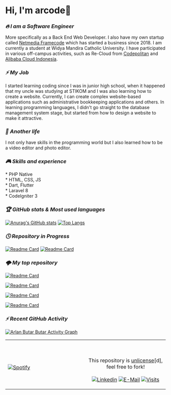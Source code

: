 # Hi, I'm arcode👋

<h3><i><strong>🔥 I am a Software Engineer</strong></i></h3>
More specifically as a Back End Web Developer. I also have my own startup called <a href="https://www.netmedia-framecode.com/" target="_blank">Netmedia Framecode</a> which has started a business since 2018. I am currently a student at Widya Mandira Catholic University. I have participated in various off-campus activities, such as Re-Cloud from <a href="https://codepolitan.com/" target="_blank">Codepolitan</a> and <a href="https://id.alibabacloud.com/" target="_blank">Alibaba Cloud Indonesia</a>.

<h3><i><strong>⚡ My Job</strong></i></h3>
I started learning coding since I was in junior high school, when it happened that my uncle was studying at STIKOM and I was also learning how to create a website. Currently, I can create complex website-based applications such as administrative bookkeeping applications and others. In learning programming languages, I didn't go straight to the database management system stage, but started from how to design a website to make it attractive.

<h3><i><strong>🌠 Another life</strong></i></h3>
I not only have skills in the programming world but I also learned how to be a video editor and photo editor.

<h3><i><strong>🎮 Skills and experience</strong></i></h3>
* PHP Native <br>
* HTML, CSS, JS <br>
* Dart, Flutter <br>
* Laravel 8 <br>
* CodeIgniter 3 <br>

<h3><i><strong>🏆 GitHub stats & Most used languages</strong></i></h3>

[![Anurag's GitHub stats](https://github-readme-stats.vercel.app/api?username=arlanbutarbutar&show_icons=true&count_private=true&theme=tokyonight)](https://github.com/arlanbutarbutar) 
[![Top Langs](https://github-readme-stats.vercel.app/api/top-langs/?username=arlanbutarbutar&layout=compact&theme=tokyonight)](https://github.com/arlanbutarbutar)

<h3><i><strong>🕓 Repository in Progress</strong></i></h3>

[![Readme Card](https://github-readme-stats.vercel.app/api/pin/?username=arlanbutarbutar&show_icons=true&theme=dark&repo=siperta)](https://github.com/arlanbutarbutar/siperta)
[![Readme Card](https://github-readme-stats.vercel.app/api/pin/?username=arlanbutarbutar&show_icons=true&theme=dark&repo=webgis-evi)](https://github.com/arlanbutarbutar/webgis-evi)

<h3><i><strong>🌩️ My top repository</strong></i></h3>

[![Readme Card](https://github-readme-stats.vercel.app/api/pin/?username=arlanbutarbutar&show_icons=true&theme=dark&repo=gui_free)](https://github.com/arlanbutarbutar/gui_free)

[![Readme Card](https://github-readme-stats.vercel.app/api/pin/?username=arlanbutarbutar&show_icons=true&theme=dark&repo=lucita_ddos)](https://github.com/arlanbutarbutar/lucita_ddos)

[![Readme Card](https://github-readme-stats.vercel.app/api/pin/?username=arlanbutarbutar&show_icons=true&theme=dark&repo=DVWA)](https://github.com/arlanbutarbutar/DVWA)

[![Readme Card](https://github-readme-stats.vercel.app/api/pin/?username=arlanbutarbutar&show_icons=true&theme=dark&repo=wargabantuwarga.com)](https://github.com/arlanbutarbutar/wargabantuwarga.com)

<h3><i><strong>⚡ Recent GitHub Activity</strong></i></h3>

<a href="https://github.com/arlanbutarbutar"><img alt="Arlan Butar Butar Activity Graph" src="https://activity-graph.herokuapp.com/graph?username=arlanbutarbutar&custom_title=Arlan%20Butar%20Butar%20Contribution%20Graph&theme=react-dark" /></a>

<table width="100%"> 
  <tr>
  <td width="50%">

&nbsp; <br> [![Spotify](https://novatorem.vercel.app/api/spotify?background_color=0d1117&border_color=ffffff)](https://open.spotify.com/user/ptkgaep2xbue6hb51q4dvfl4i)

  </td>
  <td width="50%">

&nbsp;<p align="center">This repository is [unlicense](https://www.arcode.pw)[d], feel free to fork!<br><br>
[![Linkedin](https://img.shields.io/badge/linked-in-369?style=flat-square&logo=linkedin&logoColor=white&color=blue)](https://www.linkedin.com/in/sahala-zakaria-recardo-butar-butar-ba253220a)
[![E-Mail](https://img.shields.io/badge/email-reveal-2a8?style=flat-square&logo=gmail&logoColor=white)](https://mail.google.com/mail/u/0/#inbox?compose=DPRbkNwbXdpSqRRGSdnjbQCQcGkXHjhPBdKsWgkplDDDThjxjTfqClGHjLWMxWxLcsmpwqVvBqRlsHhGPqqPfMzGPfZCpskSTfqQBVlPrzVcHRg)
[![Visits](https://komarev.com/ghpvc/?username=arlanbutarbutar&logo=GitHub&label=github%20visits&color=336699&logoColor=white&style=flat-square)](https://github.com/arlanbutarbutar)

  </p>
  </td>
</table>

